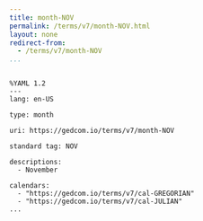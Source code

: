 ```yaml
---
title: month-NOV
permalink: /terms/v7/month-NOV.html
layout: none
redirect-from:
  - /terms/v7/month-NOV
...
```


```

%YAML 1.2
---
lang: en-US

type: month

uri: https://gedcom.io/terms/v7/month-NOV

standard tag: NOV

descriptions:
  - November

calendars:
  - "https://gedcom.io/terms/v7/cal-GREGORIAN"
  - "https://gedcom.io/terms/v7/cal-JULIAN"
...

```
